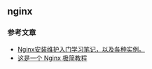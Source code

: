 ## nginx



### 参考文章
- [Nginx安装维护入门学习笔记，以及各种实例。](https://github.com/jaywcjlove/nginx-tutorial)
- [这是一个 Nginx 极简教程](https://github.com/dunwu/nginx-tutorial)

